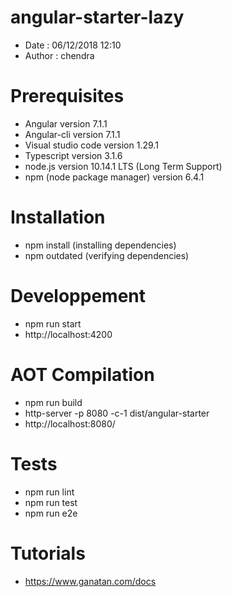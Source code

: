 # angular-starter-lazy
- Date : 06/12/2018 12:10
- Author : chendra

# Prerequisites
- Angular version 7.1.1
- Angular-cli version 7.1.1
- Visual studio code version 1.29.1
- Typescript version 3.1.6
- node.js version 10.14.1 LTS (Long Term Support)
- npm (node package manager) version 6.4.1

# Installation
- npm install (installing dependencies)
- npm outdated (verifying dependencies)

# Developpement
- npm run start
- http://localhost:4200

# AOT Compilation 
- npm run build
- http-server -p 8080 -c-1 dist/angular-starter 
- http://localhost:8080/

# Tests
- npm run lint
- npm run test
- npm run e2e

# Tutorials
- https://www.ganatan.com/docs

